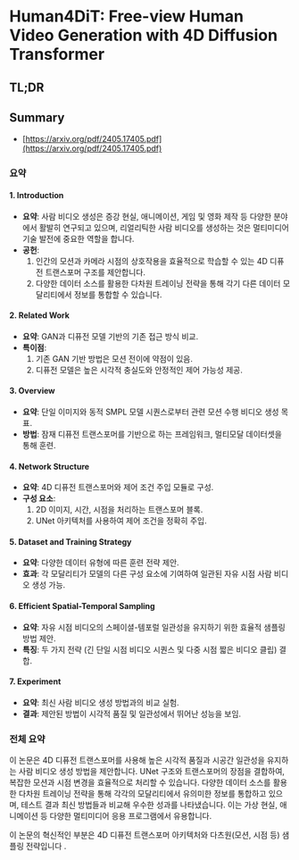 # Human4DiT: Free-view Human Video Generation with 4D Diffusion Transformer
## TL;DR
## Summary
- [https://arxiv.org/pdf/2405.17405.pdf](https://arxiv.org/pdf/2405.17405.pdf)

### 요약

#### 1. Introduction
- **요약**: 사람 비디오 생성은 증강 현실, 애니메이션, 게임 및 영화 제작 등 다양한 분야에서 활발히 연구되고 있으며, 리얼리틱한 사람 비디오를 생성하는 것은 멀티미디어 기술 발전에 중요한 역할을 합니다.
- **공헌**:
  1. 인간의 모션과 카메라 시점의 상호작용을 효율적으로 학습할 수 있는 4D 디퓨전 트랜스포머 구조를 제안합니다.
  2. 다양한 데이터 소스를 활용한 다차원 트레이닝 전략을 통해 각기 다른 데이터 모달리티에서 정보를 통합할 수 있습니다.

#### 2. Related Work
- **요약**: GAN과 디퓨전 모델 기반의 기존 접근 방식 비교.
- **특이점**:
  1. 기존 GAN 기반 방법은 모션 전이에 약점이 있음.
  2. 디퓨전 모델은 높은 시각적 충실도와 안정적인 제어 가능성 제공.

#### 3. Overview
- **요약**: 단일 이미지와 동적 SMPL 모델 시퀀스로부터 관련 모션 수행 비디오 생성 목표.
- **방법**: 잠재 디퓨전 트랜스포머를 기반으로 하는 프레임워크, 멀티모달 데이터셋을 통해 훈련.

#### 4. Network Structure
- **요약**: 4D 디퓨전 트랜스포머와 제어 조건 주입 모듈로 구성.
- **구성 요소**:
  1. 2D 이미지, 시간, 시점을 처리하는 트랜스포머 블록.
  2. UNet 아키텍처를 사용하여 제어 조건을 정확히 주입.

#### 5. Dataset and Training Strategy
- **요약**: 다양한 데이터 유형에 따른 훈련 전략 제안.
- **효과**: 각 모달리티가 모델의 다른 구성 요소에 기여하여 일관된 자유 시점 사람 비디오 생성 가능.

#### 6. Efficient Spatial-Temporal Sampling
- **요약**: 자유 시점 비디오의 스페이셜-템포럴 일관성을 유지하기 위한 효율적 샘플링 방법 제안.
- **특징**: 두 가지 전략 (긴 단일 시점 비디오 시퀀스 및 다중 시점 짧은 비디오 클립) 결합.

#### 7. Experiment
- **요약**: 최신 사람 비디오 생성 방법과의 비교 실험.
- **결과**: 제안된 방법이 시각적 품질 및 일관성에서 뛰어난 성능을 보임.

### 전체 요약
이 논문은 4D 디퓨전 트랜스포머를 사용해 높은 시각적 품질과 시공간 일관성을 유지하는 사람 비디오 생성 방법을 제안합니다. UNet 구조와 트랜스포머의 장점을 결합하여, 복잡한 모션과 시점 변경을 효율적으로 처리할 수 있습니다. 다양한 데이터 소스를 활용한 다차원 트레이닝 전략을 통해 각각의 모달리티에서 유의미한 정보를 통합하고 있으며, 테스트 결과 최신 방법들과 비교해 우수한 성과를 나타냈습니다. 이는 가상 현실, 애니메이션 등 다양한 멀티미디어 응용 프로그램에서 유용합니다.

이 논문의 혁신적인 부분은 4D 디퓨전 트랜스포머 아키텍처와 다츠원(모션, 시점 등) 샘플링 전략입니다  .